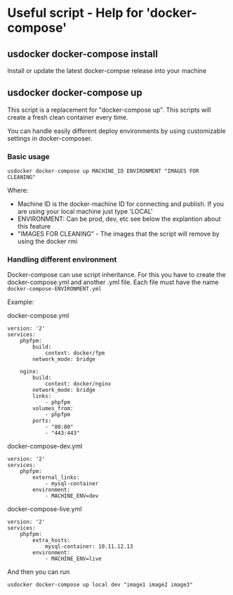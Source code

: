 # Useful script - Help for 'docker-compose'

## usdocker docker-compose install

Install or update the latest docker-compse release into your machine

## usdocker docker-compose up

This script is a replacement for "docker-compose up". This scripts will create a fresh clean container
every time. 

You can handle easily different deploy environments by using customizable settings in docker-composer. 

### Basic usage

```
usdocker docker-compose up MACHINE_ID ENVIRONMENT "IMAGES FOR CLEANING" 
```

Where:
- Machine ID is the docker-machine ID for connecting and publish. If you are using your local machine just type 'LOCAL'
- ENVIRONMENT: Can be prod, dev, etc see below the explantion about this feature
- "IMAGES FOR CLEANING" - The images that the script will remove by using the docker rmi <IMAGE>

### Handling different environment

Docker-compose can use script inheritance. For this you have to create the docker-compose.yml and another .yml file. 
Each file must have the name `docker-compose-ENVIRONMENT.yml`

Example:

docker-compose.yml

```
version: '2'
services:
    phpfpm:
        build:
            context: docker/fpm
        network_mode: bridge

    nginx:
        build:
            context: docker/nginx
        network_mode: bridge
        links:
            - phpfpm
        volumes_from:
            - phpfpm
        ports:
            - "80:80"
            - "443:443"
```

docker-compose-dev.yml

```
version: '2'
services:
    phpfpm:
        external_links:
            - mysql-container
        environment:
            - MACHINE_ENV=dev
```

docker-compose-live.yml

```
version: '2'
services:
    phpfpm:
        extra_hosts:
            mysql-container: 10.11.12.13
        environment:
            - MACHINE_ENV=live
```

And then you can run

```
usdocker docker-compose up local dev "image1 image2 image3"
```